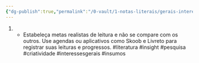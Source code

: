 ```yaml
---
{"dg-publish":true,"permalink":"/0-vault/1-notas-literais/gerais-interesses/crie-metas-possiveis-e-nao-se-compare/","tags":["literatura","insight","pesquisa","criatividade","interessesgerais","insumos"],"dgHomeLink":true,"dgShowLocalGraph":true,"dgShowFileTree":true,"dgEnableSearch":true}
---
```


1. - Estabeleça metas realistas de leitura e não se compare com os outros. Use agendas ou aplicativos como Skoob e Livreto para registrar suas leituras e progressos.
#literatura
#insight
#pesquisa
#criatividade
#interessesgerais
#insumos 